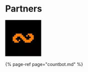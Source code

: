 # Partners

![](../../.gitbook/assets/fa3a52ce59942e461c99a174327acdcf.webp)

{% page-ref page="countbot.md" %}




